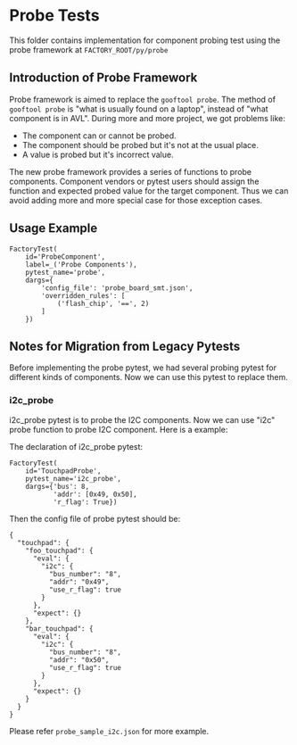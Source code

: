 # Probe Tests

This folder contains implementation for component probing test using
the probe framework at `FACTORY_ROOT/py/probe`

## Introduction of Probe Framework

Probe framework is aimed to replace the `gooftool probe`.
The method of `gooftool probe` is "what is usually found on a laptop",
instead of "what component is in AVL". During more and more project,
we got problems like:
- The component can or cannot be probed.
- The component should be probed but it's not at the usual place.
- A value is probed but it's incorrect value.

The new probe framework provides a series of functions to probe components.
Component vendors or pytest users should assign the function and expected probed
value for the target component. Thus we can avoid adding more and more special
case for those exception cases.

## Usage Example

    FactoryTest(
        id='ProbeComponent',
        label=_('Probe Components'),
        pytest_name='probe',
        dargs={
            'config_file': 'probe_board_smt.json',
            'overridden_rules': [
                ('flash_chip', '==', 2)
            ]
        })


## Notes for Migration from Legacy Pytests

Before implementing the probe pytest, we had several probing pytest for
different kinds of components. Now we can use this pytest to replace them.

### i2c_probe

i2c_probe pytest is to probe the I2C components. Now we can use "i2c" probe
function to probe I2C component. Here is a example:

The declaration of i2c_probe pytest:

    FactoryTest(
        id='TouchpadProbe',
        pytest_name='i2c_probe',
        dargs={'bus': 8,
               'addr': [0x49, 0x50],
               'r_flag': True})

Then the config file of probe pytest should be:

    {
      "touchpad": {
        "foo_touchpad": {
          "eval": {
            "i2c": {
              "bus_number": "8",
              "addr": "0x49",
              "use_r_flag": true
            }
          },
          "expect": {}
        },
        "bar_touchpad": {
          "eval": {
            "i2c": {
              "bus_number": "8",
              "addr": "0x50",
              "use_r_flag": true
            }
          },
          "expect": {}
        }
      }
    }

Please refer `probe_sample_i2c.json` for more example.
